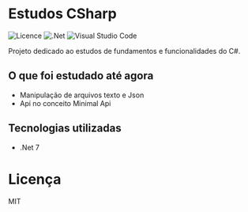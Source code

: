# Estudos CSharp

![Licence](https://img.shields.io/github/license/Ileriayo/markdown-badges?style=for-the-badge)
![.Net](https://img.shields.io/badge/.NET-5C2D91?style=for-the-badge&logo=.net&logoColor=white)
![Visual Studio Code](https://img.shields.io/badge/Visual%20Studio%20Code-0078d7.svg?style=for-the-badge&logo=visual-studio-code&logoColor=white)

 Projeto dedicado ao estudos de fundamentos e funcionalidades do C#.

## O que foi estudado até agora

 - Manipulação de arquivos texto e Json
 - Api no conceito Minimal Api 

## Tecnologias utilizadas

  - .Net 7

# Licença

  MIT
